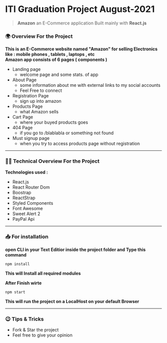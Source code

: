 # ITI Graduation Project August-2021


> **Amazon** an E-Commerce application Built mainly with **React.js**

### 🌍 Overview For the Project
 **This is an E-Commerce website named "Amazon" for selling Electronics like : mobile phones , tablets , laptops , etc**
<br>
**Amazon app consists of 6 pages ( components )**

- Landing page
  - welcome page and some stats. of app
- About Page
  - some information about me with external links to my social accounts
  - Feel Free to connect
- Registration Page
  - sign up into amazon
- Products Page
  - what Amazon sells
- Cart Page
  - where your buyed products goes
- 404 Page
  - if you go to /blablabla or something not found
- Must signup page
  - when you try to access products page without registration
<hr>

### 👨‍💻 Technical Overview For the Project
**Technologies used :**
- React.js
- React Router Dom
- Boostrap
- ReactStrap
- Styled Components
- Font Awesome
- Sweet Alert 2
- PayPal Api

<hr>

### 📥 For installation
**open CLI in your Text Editior inside the project folder and Type this command**

```npm
npm install
```
**This will Install all required modules**

**After Finish wirte**
```npm 
npm start
```
**This will run the project on a LocalHost on your default Browser**

<hr>

### 😉 Tips & Tricks
- Fork & Star the project
- Feel free to give your opinion
